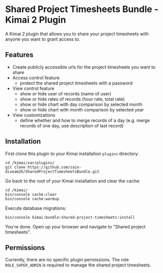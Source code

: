 # Shared Project Timesheets Bundle - Kimai 2 Plugin

A Kimai 2 plugin that allows you to share your project timesheets with anyone you want to grant access to.

## Features

- Create publicly accessible urls for the project timesheets you want to share
- Access control feature
  - protect the shared project timesheets with a password
- View control feature
  - show or hide user of records (name of user)
  - show or hide rates of records (hour rate, total rate)
  - show or hide chart with day comparison by selected month
  - show or hide chart with month comparison by selected year
- View customizations
  - define whether and how to merge records of a day (e.g. merge records of one day, use description of last record)

## Installation

First clone this plugin to your Kimai installation `plugins` directory:
```
cd /kimai/var/plugins/
git clone https://github.com/zain-dixeam26/SharedProjectTimesheetsBundle.git
```

Go back to the root of your Kimai installation and clear the cache:
```
cd /kimai/
bin/console cache:clear
bin/console cache:warmup
```

Execute database migrations:
```
bin/console kimai:bundle:shared-project-timesheets:install
```

You're done. Open up your browser and navigate to "Shared project timesheets".

## Permissions

Currently, there are no specific plugin permissions. The role `ROLE_SUPER_ADMIN` is required to manage the shared project timesheets.
